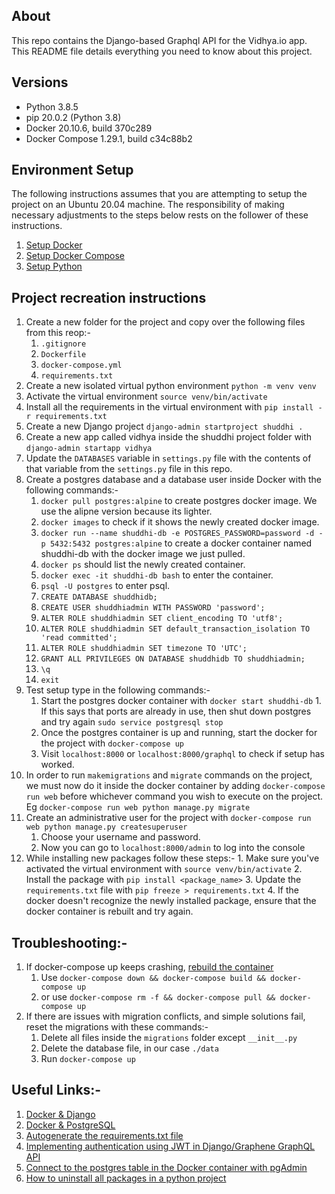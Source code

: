 ## About

This repo contains the Django-based Graphql API for the Vidhya.io app. This README file details everything you need to know about this project.

## Versions
* Python 3.8.5
* pip 20.0.2 (Python 3.8)
* Docker 20.10.6, build 370c289
* Docker Compose 1.29.1, build c34c88b2
## Environment Setup

The following instructions assumes that you are attempting to setup the project on an Ubuntu 20.04 machine. The responsibility of making necessary adjustments to the steps below rests on the follower of these instructions.

1. [Setup Docker](https://docs.docker.com/engine/install/ubuntu/#install-using-the-repository)   
2. [Setup Docker Compose](https://docs.docker.com/compose/install/)
3. [Setup Python](https://www.python.org/downloads/)

## Project recreation instructions

1. Create a new folder for the project and copy over the following files from this reop:-
   1. `.gitignore`
   2. `Dockerfile`
   3. `docker-compose.yml`
   4. `requirements.txt`
2. Create a new isolated virtual python environment
    `python -m venv venv`
3. Activate the virtual environment
    `source venv/bin/activate`
4. Install all the requirements in the virtual environment with `pip install -r requirements.txt`
5. Create a new Django project `django-admin startproject shuddhi .`
6. Create a new app called vidhya inside the shuddhi project folder with `django-admin startapp vidhya`
7. Update the `DATABASES` variable in `settings.py` file with the contents of that variable from the `settings.py` file in this repo.
8. Create a postgres database and a database user inside Docker with the following commands:-
    1.  `docker pull postgres:alpine` to create postgres docker image. We use the alipne version because its lighter.
    2.  `docker images` to check if it shows the newly created docker image.
    3.  `docker run --name shuddhi-db -e POSTGRES_PASSWORD=password -d -p 5432:5432 postgres:alpine` to create a docker container named shuddhi-db with the docker image we just pulled.
    4.  `docker ps` should list the newly created container.
    5.  `docker exec -it shuddhi-db bash` to enter the container.
    6.  `psql -U postgres` to enter psql.
    7.  `CREATE DATABASE shuddhidb;`
    8.  `CREATE USER shuddhiadmin WITH PASSWORD 'password';`
    9.  `ALTER ROLE shuddhiadmin SET client_encoding TO 'utf8';`
    10. `ALTER ROLE shuddhiadmin SET default_transaction_isolation TO 'read committed';`
    11. `ALTER ROLE shuddhiadmin SET timezone TO 'UTC';`
    12. `GRANT ALL PRIVILEGES ON DATABASE shuddhidb TO shuddhiadmin;`
    13. `\q`
    14. `exit`
9.  Test setup type in the following commands:-
    1.  Start the postgres docker container with `docker start shuddhi-db`
            1.  If this says that ports are already in use, then shut down postgres and try again `sudo service postgresql stop`
    2.  Once the postgres container is up and running, start the docker for the project with `docker-compose up`
    3.  Visit `localhost:8000` or `localhost:8000/graphql` to check if setup has worked.
10. In order to run `makemigrations` and `migrate` commands on the project, we must now do it inside the docker container by adding `docker-compose run web` before whichever command you wish to execute on the project. Eg `docker-compose run web python manage.py migrate`
11. Create an administrative user for the project with `docker-compose run web python manage.py createsuperuser`
    1.  Choose your username and password.
    2.  Now you can go to `localhost:8000/admin` to log into the console
12. While installing new packages follow these steps:-
        1.  Make sure you've activated the virtual environment with `source venv/bin/activate`
        2.  Install the package with `pip install <package_name>`
        3.  Update the `requirements.txt` file with `pip freeze > requirements.txt`
        4.  If the docker doesn't recognize the newly installed package, ensure that the docker container is rebuilt and try again.


## Troubleshooting:-
1. If docker-compose up keeps crashing, [rebuild the container](https://vsupalov.com/docker-compose-runs-old-containers/#the-quick-workaround)
   1. Use `docker-compose down && docker-compose build && docker-compose up`
   2. or use `docker-compose rm -f && docker-compose pull && docker-compose up`
2. If there are issues with migration conflicts, and simple solutions fail, reset the migrations with these commands:-
   1. Delete all files inside the `migrations` folder except `__init__.py`
   2. Delete the database file, in our case `./data`
   3. Run `docker-compose up` 

## Useful Links:-
1. [Docker & Django](https://docs.docker.com/samples/django/)
2. [Docker & PostgreSQL](https://www.youtube.com/watch?v=aHbE3pTyG-Q)
3. [Autogenerate the requirements.txt file](https://stackoverflow.com/a/33468993/7981162)
4. [Implementing authentication using JWT in Django/Graphene GraphQL API](https://www.youtube.com/watch?v=pyV2_F9wlk8)
5. [Connect to the postgres table in the Docker container with pgAdmin](https://stackoverflow.com/a/62749875/7981162)
6. [How to uninstall all packages in a python project](https://stackoverflow.com/a/67379806/7981162)